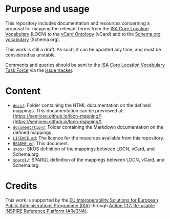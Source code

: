 # Purpose and usage

This repository includes documentation and resources concerning a proposal for mapping the relevant terms from the [ISA Core Location Vocabulary](http://www.w3.org/ns/locn) (LOCN) to the [vCard Ontology](http://www.w3.org/TR/vcard-rdf/) (vCard) and to the [Schema.org vocabulary](http://schema.org/) (Schema.org).
    
This work is still a draft. As such, it can be updated any time, and must be considered as unstable.

Comments and queries should be sent to the [ISA Core Location Vocabulary Task Force](https://joinup.ec.europa.eu/asset/core_location/) via the [issue tracker](https://github.com/SEMICeu/locn-mapping/issues/).

# Content

* [`docs/`](./docs/): Folder containing the HTML documentation on the defined mappings. This documentation can be previewed at: [https://semiceu.github.io/locn-mapping/](https://semiceu.github.io/locn-mapping/).
* [`documentation/`](./documentation/): Folder containing the Markdown documentation on the defined mappings
* [`LICENCE.md`](./LICENCE.md): The licence for the resources available from this repository.
* [`README.md`](./README.md): This document. 
* [`skos/`](./skos/): SKOS definition of the mappings between LOCN, vCard, and Schema.org. 
* [`sparql/`](./sparql/): SPARQL definition of the mappings between LOCN, vCard, and Schema.org. 
  
#  Credits
  
This work is supported by the [EU Interoperability Solutions for European Public Administrations Programme (ISA)](http://ec.europa.eu/isa) through [Action 1.17: Re-usable INSPIRE Reference Platform (ARe3NA)](http://ec.europa.eu/isa/actions/01-trusted-information-exchange/1-17action_en.htm).
